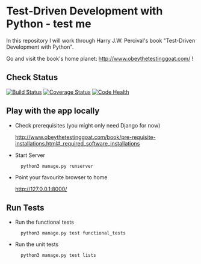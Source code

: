 # Test-Driven Development with Python - test me

In this repository I will work through Harry J.W. Percival's book "Test-Driven Development with Python".

Go and visit the book's home planet: http://www.obeythetestinggoat.com/ !

## Check Status

[![Build Status](https://travis-ci.org/gesellc/tdd-with-python.svg?branch=master)](https://travis-ci.org/gesellc/tdd-with-python) [![Coverage Status](https://coveralls.io/repos/github/gesellc/tdd-with-python/badge.svg?branch=master)](https://coveralls.io/github/gesellc/tdd-with-python?branch=master) [![Code Health](https://landscape.io/github/gesellc/tdd-with-python/master/landscape.svg?style=flat)](https://landscape.io/github/gesellc/tdd-with-python/master)


## Play with the app locally

* Check prerequisites (you might only need Django for now)

  http://www.obeythetestinggoat.com/book/pre-requisite-installations.html#_required_software_installations

* Start Server

        python3 manage.py runserver

* Point your favourite browser to home

  http://127.0.0.1:8000/

## Run Tests

* Run the functional tests

        python3 manage.py test functional_tests

* Run the unit tests

        python3 manage.py test lists
